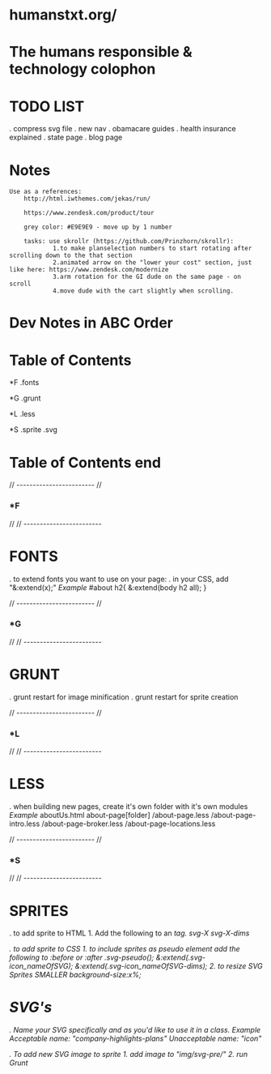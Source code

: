# humanstxt.org/
# The humans responsible & technology colophon

# TODO LIST
. compress svg file
. new nav
	. obamacare guides
	. health insurance explained
	. state page
	. blog page

# Notes
	Use as a references: 
		http://html.iwthemes.com/jekas/run/

		https://www.zendesk.com/product/tour

		grey color: #E9E9E9 - move up by 1 number
		
		tasks: use skrollr (https://github.com/Prinzhorn/skrollr):
				1.to make planselection numbers to start rotating after scrolling down to the that section
				2.animated arrow on the "lower your cost" section, just like here: https://www.zendesk.com/modernize
				3.arm rotation for the GI dude on the same page - on scroll
				4.move dude with the cart slightly when scrolling.

# Dev Notes in ABC Order
# Table of Contents

*F
	.fonts

*G
	.grunt

*L
	.less

*S
	.sprite
	.svg



# Table of Contents end

// ------------------------
//
### *F
//
// ------------------------

# FONTS

. to extend fonts you want to use on your page:
	. in your CSS, add "&:extend(x);"
	*Example*
		#about h2{
			&:extend(body h2 all);
		}





// ------------------------
//
### *G
//
// ------------------------

# GRUNT

. grunt restart for image minification
. grunt restart for sprite creation





// ------------------------
//
### *L
//
// ------------------------

# LESS

. when building new pages, create it's own folder with it's own modules
	*Example*
	aboutUs.html
	about-page[folder] 	/about-page.less
						/about-page-intro.less
						/about-page-broker.less
						/about-page-locations.less






// ------------------------
//
### *S
//
// ------------------------

# SPRITES

. to add sprite to HTML
	1. Add the following to an <i> tag.
		svg-X
		svg-X-dims

. to add sprite to CSS
	1. to include sprites as pseudo element add the following to :before or :after
		.svg-pseudo();
		&:extend(.svg-icon_nameOfSVG);
		&:extend(.svg-icon_nameOfSVG-dims);
	2. to resize SVG Sprites SMALLER
		background-size:x%;

# SVG's

. Name your SVG specifically and as you'd like to use it in a class.
	*Example*
	Acceptable name: "company-highlights-plans"
	Unacceptable name: "icon"

. To add new SVG image to sprite
	1. add image to "img/svg-pre/"
	2. run Grunt



